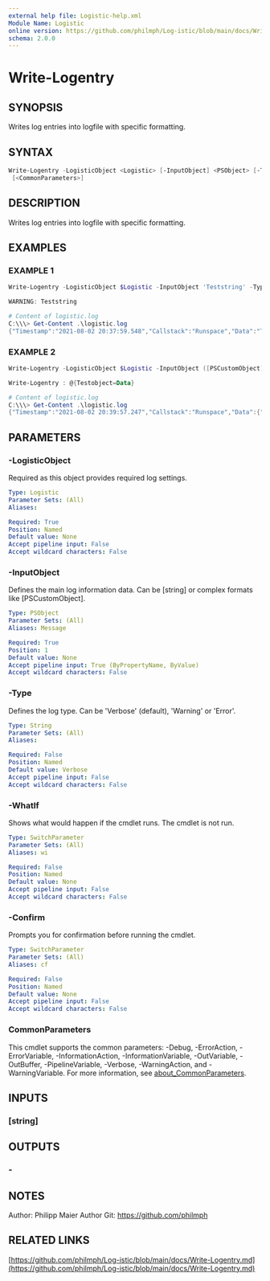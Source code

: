 ```yaml
---
external help file: Logistic-help.xml
Module Name: Logistic
online version: https://github.com/philmph/Log-istic/blob/main/docs/Write-Logentry.md
schema: 2.0.0
---
```


# Write-Logentry

## SYNOPSIS

Writes log entries into logfile with specific formatting.

## SYNTAX

```powershell
Write-Logentry -LogisticObject <Logistic> [-InputObject] <PSObject> [-Type <String>] [-WhatIf] [-Confirm]
 [<CommonParameters>]
```

## DESCRIPTION

Writes log entries into logfile with specific formatting.

## EXAMPLES

### EXAMPLE 1

```powershell
Write-Logentry -LogisticObject $Logistic -InputObject 'Teststring' -Type Warning

WARNING: Teststring

# Content of logistic.log
C:\\\> Get-Content .\logistic.log
{"Timestamp":"2021-08-02 20:37:59.548","Callstack":"Runspace","Data":"Teststring","Type":"Warning"}
```

### EXAMPLE 2

```powershell
Write-Logentry -LogisticObject $Logistic -InputObject ([PSCustomObject]@{Testobject = 'Data'}) -Type Error

Write-Logentry : @{Testobject=Data}

# Content of logistic.log
C:\\\> Get-Content .\logistic.log
{"Timestamp":"2021-08-02 20:39:57.247","Callstack":"Runspace","Data":{"Testobject":"Data"},"Type":"Error"}
```

## PARAMETERS

### -LogisticObject

Required as this object provides required log settings.

```yaml
Type: Logistic
Parameter Sets: (All)
Aliases:

Required: True
Position: Named
Default value: None
Accept pipeline input: False
Accept wildcard characters: False
```

### -InputObject

Defines the main log information data.
Can be \[string\] or complex formats like \[PSCustomObject\].

```yaml
Type: PSObject
Parameter Sets: (All)
Aliases: Message

Required: True
Position: 1
Default value: None
Accept pipeline input: True (ByPropertyName, ByValue)
Accept wildcard characters: False
```

### -Type

Defines the log type.
Can be 'Verbose' (default), 'Warning' or 'Error'.

```yaml
Type: String
Parameter Sets: (All)
Aliases:

Required: False
Position: Named
Default value: Verbose
Accept pipeline input: False
Accept wildcard characters: False
```

### -WhatIf

Shows what would happen if the cmdlet runs.
The cmdlet is not run.

```yaml
Type: SwitchParameter
Parameter Sets: (All)
Aliases: wi

Required: False
Position: Named
Default value: None
Accept pipeline input: False
Accept wildcard characters: False
```

### -Confirm

Prompts you for confirmation before running the cmdlet.

```yaml
Type: SwitchParameter
Parameter Sets: (All)
Aliases: cf

Required: False
Position: Named
Default value: None
Accept pipeline input: False
Accept wildcard characters: False
```

### CommonParameters

This cmdlet supports the common parameters: -Debug, -ErrorAction, -ErrorVariable, -InformationAction, -InformationVariable, -OutVariable, -OutBuffer, -PipelineVariable, -Verbose, -WarningAction, and -WarningVariable. For more information, see [about_CommonParameters](http://go.microsoft.com/fwlink/?LinkID=113216).

## INPUTS

### [string]

## OUTPUTS

### -

## NOTES

Author: Philipp Maier
Author Git: https://github.com/philmph

## RELATED LINKS

[https://github.com/philmph/Log-istic/blob/main/docs/Write-Logentry.md](https://github.com/philmph/Log-istic/blob/main/docs/Write-Logentry.md)
